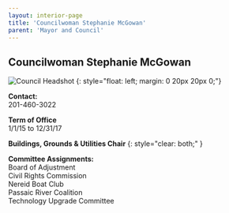 ```yaml
---
layout: interior-page
title: 'Councilwoman Stephanie McGowan'
parent: 'Mayor and Council'
---
```


## Councilwoman Stephanie McGowan

![Council Headshot](../StephanieMcGowan.png)
{: style="float: left; margin: 0 20px 20px 0;"}

**Contact:**  
201-460-3022

**Term of Office**  
1/1/15 to 12/31/17

**Buildings, Grounds & Utilities Chair**
{: style="clear: both;" }

**Committee Assignments:**  
Board of Adjustment  
Civil Rights Commission  
Nereid Boat Club  
Passaic River Coalition  
Technology Upgrade Committee
